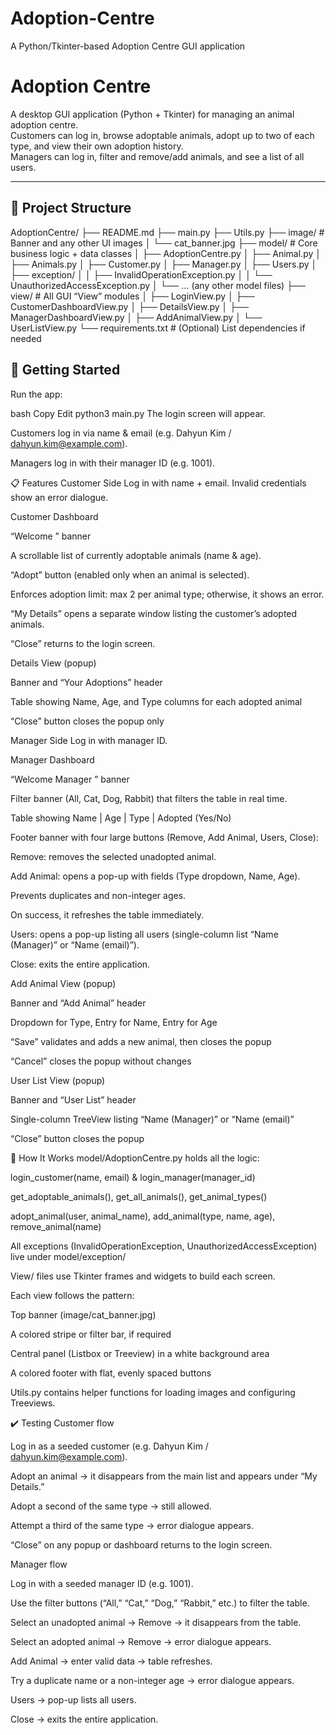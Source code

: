 # Adoption-Centre
A Python/Tkinter-based Adoption Centre GUI application
# Adoption Centre

A desktop GUI application (Python + Tkinter) for managing an animal adoption centre.  
Customers can log in, browse adoptable animals, adopt up to two of each type, and view their own adoption history.  
Managers can log in, filter and remove/add animals, and see a list of all users.

---

## 📂 Project Structure

AdoptionCentre/
├── README.md
├── main.py
├── Utils.py
├── image/ # Banner and any other UI images
│ └── cat_banner.jpg
├── model/ # Core business logic + data classes
│ ├── AdoptionCentre.py
│ ├── Animal.py
│ ├── Animals.py
│ ├── Customer.py
│ ├── Manager.py
│ ├── Users.py
│ ├── exception/
│ │ ├── InvalidOperationException.py
│ │ └── UnauthorizedAccessException.py
│ └── … (any other model files)
├── view/ # All GUI “View” modules
│ ├── LoginView.py
│ ├── CustomerDashboardView.py
│ ├── DetailsView.py
│ ├── ManagerDashboardView.py
│ ├── AddAnimalView.py
│ └── UserListView.py
└── requirements.txt # (Optional) List dependencies if needed


## 🚀 Getting Started

Run the app:

bash
Copy
Edit
python3 main.py
The login screen will appear.

Customers log in via name & email (e.g. Dahyun Kim / dahyun.kim@example.com).

Managers log in with their manager ID (e.g. 1001).

📋 Features
Customer Side
Log in with name + email. Invalid credentials show an error dialogue.

Customer Dashboard

“Welcome <FirstName>” banner

A scrollable list of currently adoptable animals (name & age).

“Adopt” button (enabled only when an animal is selected).

Enforces adoption limit: max 2 per animal type; otherwise, it shows an error.

“My Details” opens a separate window listing the customer’s adopted animals.

“Close” returns to the login screen.

Details View (popup)

Banner and “Your Adoptions” header

Table showing Name, Age, and Type columns for each adopted animal

“Close” button closes the popup only

Manager Side
Log in with manager ID.

Manager Dashboard

“Welcome Manager <Name>” banner

Filter banner (All, Cat, Dog, Rabbit) that filters the table in real time.

Table showing Name | Age | Type | Adopted (Yes/No)

Footer banner with four large buttons (Remove, Add Animal, Users, Close):

Remove: removes the selected unadopted animal.

Add Animal: opens a pop-up with fields (Type dropdown, Name, Age).

Prevents duplicates and non-integer ages.

On success, it refreshes the table immediately.

Users: opens a pop-up listing all users (single-column list “Name (Manager)” or “Name (email)”).

Close: exits the entire application.

Add Animal View (popup)

Banner and “Add Animal” header

Dropdown for Type, Entry for Name, Entry for Age

“Save” validates and adds a new animal, then closes the popup

“Cancel” closes the popup without changes

User List View (popup)

Banner and “User List” header

Single-column TreeView listing “Name (Manager)” or “Name (email)”

“Close” button closes the popup

📝 How It Works
model/AdoptionCentre.py holds all the logic:

login_customer(name, email) & login_manager(manager_id)

get_adoptable_animals(), get_all_animals(), get_animal_types()

adopt_animal(user, animal_name), add_animal(type, name, age), remove_animal(name)

All exceptions (InvalidOperationException, UnauthorizedAccessException) live under model/exception/

View/ files use Tkinter frames and widgets to build each screen.

Each view follows the pattern:

Top banner (image/cat_banner.jpg)

A colored stripe or filter bar, if required

Central panel (Listbox or Treeview) in a white background area

A colored footer with flat, evenly spaced buttons

Utils.py contains helper functions for loading images and configuring Treeviews.

✔️ Testing
Customer flow

Log in as a seeded customer (e.g. Dahyun Kim / dahyun.kim@example.com).

Adopt an animal → it disappears from the main list and appears under “My Details.”

Adopt a second of the same type → still allowed.

Attempt a third of the same type → error dialogue appears.

“Close” on any popup or dashboard returns to the login screen.

Manager flow

Log in with a seeded manager ID (e.g. 1001).

Use the filter buttons (“All,” “Cat,” “Dog,” “Rabbit,” etc.) to filter the table.

Select an unadopted animal → Remove → it disappears from the table.

Select an adopted animal → Remove → error dialogue appears.

Add Animal → enter valid data → table refreshes.

Try a duplicate name or a non-integer age → error dialogue appears.

Users → pop-up lists all users.

Close → exits the entire application.
